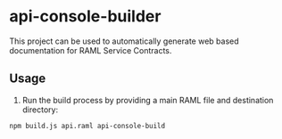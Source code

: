 # api-console-builder
This project can be used to automatically generate web based documentation for RAML Service Contracts.

## Usage
1. Run the build process by providing a main RAML file and destination directory:
```
npm build.js api.raml api-console-build
```
